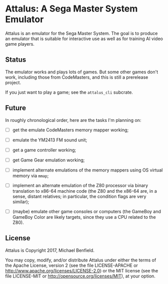 # Attalus: A Sega Master System Emulator

Attalus is an emulator for the Sega Master System. The goal is to produce an
emulator that is suitable for interactive use as well as for training AI
video game players.

## Status

The emulator works and plays lots of games. But some other games don't work,
including those from CodeMasters, and this is still a prerelease project.

If you just want to play a game; see the `attalus_cli` subcrate.

## Future

In roughly chronological order, here are the tasks I'm planning on:

- [ ] get the emulate CodeMasters memory mapper working;

- [ ] emulate the YM2413 FM sound unit;

- [ ] get a game controller working;

- [ ] get Game Gear emulation working;

- [ ] implement alternate emulations of the memory mappers using OS virtual
memory via `mmap`;

- [ ] implement an alternate emulation of the Z80 processor via binary
translation to x86-64 machine code (the Z80 and the x86-64 are, in a sense,
distant relatives; in particular, the condition flags are very similar);

- [ ] (maybe) emulate other game consoles or computers (the GameBoy and
GameBoy Color are likely targets, since they use a CPU related to the Z80).

## License

Attalus is Copyright 2017, Michael Benfield.

You may copy, modify, and/or distribute Attalus under either the terms of the
Apache License, version 2 (see the file LICENSE-APACHE or
<http://www.apache.org/licenses/LICENSE-2.0>) or the MIT license (see the file
LICENSE-MIT or <http://opensource.org/licenses/MIT>), at your option.
